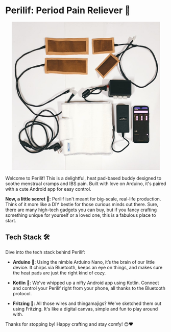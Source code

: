 # Perilif: Period Pain Reliever 🌸

<p align="center">
  <img src="assets/perilif.jpg" alt="Perilif Image" width="465" height="465" />
</p>


Welcome to Perilif! This is a delightful, heat pad-based buddy designed to soothe menstrual cramps and IBS pain. Built with love on Arduino, it's paired with a cute Android app for easy control.

**Now, a little secret 🤫:** Perilif isn't meant for big-scale, real-life production. Think of it more like a DIY bestie for those curious minds out there. Sure, there are many high-tech gadgets you can buy, but if you fancy crafting something unique for yourself or a loved one, this is a fabulous place to start. 

## Tech Stack 🛠️
Dive into the tech stack behind Perilif:

- **Arduino** 🤖:
  Using the nimble Arduino Nano, it’s the brain of our little device. It chirps via Bluetooth, keeps an eye on things, and makes sure the heat pads are just the right kind of cozy.

- **Kotlin** 📱:
  We've whipped up a nifty Android app using Kotlin. Connect and control your Perilif right from your phone, all thanks to the Bluetooth protocol.

- **Fritzing** 🔧:
  All those wires and thingamajigs? We've sketched them out using Fritzing. It's like a digital canvas, simple and fun to play around with.

Thanks for stopping by! Happy crafting and stay comfy! 😊❤️
